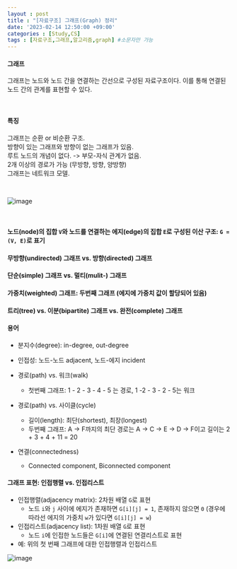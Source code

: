 ```yaml
---
layout : post
title : "[자료구조] 그래프(Graph) 정리"
date: '2023-02-14 12:50:00 +09:00'
categories : [Study,CS]
tags : [자료구조,그래프,알고리즘,graph] #소문자만 가능
---
```


#### 그래프
그래프는 노드와 노드 간을 연결하는 간선으로 구성된 자료구조이다.
이를 통해 연결된 노드 간의 관계를 표현할 수 있다.

<br>

#### 특징
그래프는 순환 or 비순환 구조.  
방향이 있는 그래프와 방향이 없는 그래프가 있음.  
루트 노드의 개념이 없다. -> 부모-자식 관계가 없음.  
2개 이상의 경로가 가능 (무방향, 방향, 양방향)  
그래프는 네트워크 모델.

<br>

![image](https://user-images.githubusercontent.com/71093890/218634067-4a349b52-f52d-4078-af0d-05bd3b619f87.png)

<br>

#### 노드(node)의 집합 `V`와 노드를 연결하는 에지(edge)의 집합 `E`로 구성된 이산 구조: `G = (V, E)`로 표기
#### 무방향(undirected) 그래프 vs. 방향(directed) 그래프
#### 단순(simple) 그래프 vs. 멀티(mulit-) 그래프
#### 가중치(weighted) 그래프: 두번째 그래프 (에지에 가중치 값이 할당되어 있음)

#### 트리(tree) vs. 이분(bipartite) 그래프 vs. 완전(complete) 그래프


#### 용어
- 분지수(degree): in-degree, out-degree
- 인접성: 노드-노드 adjacent, 노드-에지 incident

- 경로(path) vs. 워크(walk)
  - 첫번째 그래프: 1 - 2 - 3 - 4 - 5 는 경로, 1 -2 - 3 - 2 - 5는 워크

- 경로(path) vs. 사이클(cycle)
  - 길이(length): 최단(shortest), 최장(longest)
  - 두번째 그래프: A -> F까지의 최단 경로는 A -> C -> E -> D -> F이고 길이는 2 + 3 + 4 + 11 = 20
- 연결(connectedness)
  - Connected component, Biconnected component




#### 그래프 표현: 인접행렬 vs. 인접리스트 

- 인접행렬(adjacency matrix): 2차원 배열 `G`로 표현
  - 노드 `i`와 `j` 사이에 에지가 존재하면 `G[i][j] = 1`, 존재하지 않으면 `0` (경우에 따라선 에지의 가중치 `w`가 있다면 `G[i][j] = w`)
- 인접리스트(adjacency list): 1차원 배열 `G`로 표현
  - 노드 `i`에 인접한 노드들은 `G[i]`에 연결된 연결리스트로 표현
- 예: 위의 첫 번째 그래프에 대한 인접행렬과 인접리스트

![image](https://user-images.githubusercontent.com/71093890/218634447-635e56f9-788b-48c5-8c1e-de83360fc741.png)
